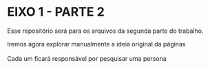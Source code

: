 # EIXO 1 - PARTE 2
Esse repositório será para os arquivos da segunda parte do trabalho.

Iremos agora explorar manualmente a ideia original da páginas <br>
<br>
Cada um ficará responsável por pesquisar uma persona
